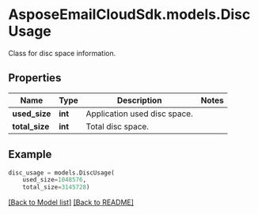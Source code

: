 # AsposeEmailCloudSdk.models.DiscUsage

Class for disc space information.

## Properties
Name | Type | Description | Notes
------------ | ------------- | ------------- | -------------
**used_size** |**int** |Application used disc space. |
**total_size** |**int** |Total disc space. |



## Example
```python
disc_usage = models.DiscUsage(
    used_size=1048576,
    total_size=3145728)
```


[[Back to Model list]](Models.md) [[Back to README]](README.md)

